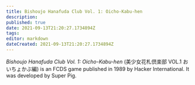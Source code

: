 ```yaml
---
title: Bishoujo Hanafuda Club Vol. 1: Oicho-Kabu-hen
description: 
published: true
date: 2021-09-13T21:20:27.1734894Z 
tags: 
editor: markdown
dateCreated: 2021-09-13T21:20:27.1734894Z
---
```

_Bishoujo Hanafuda Club Vol. 1: Oicho-Kabu-hen_ (<span lang='ja'>美少女花札倶楽部 VOL.1 おいちょかぶ編</span>) is an FCDS game published in 1989 by Hacker International.
It was developed by Super Pig.
